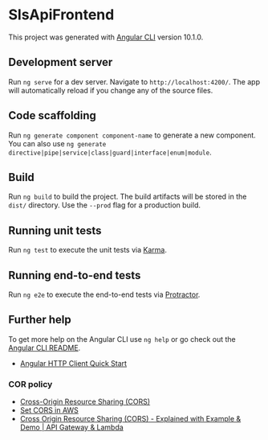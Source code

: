 # SlsApiFrontend

This project was generated with [Angular CLI](https://github.com/angular/angular-cli) version 10.1.0.

## Development server

Run `ng serve` for a dev server. Navigate to `http://localhost:4200/`. The app will automatically reload if you change any of the source files.

## Code scaffolding

Run `ng generate component component-name` to generate a new component. You can also use `ng generate directive|pipe|service|class|guard|interface|enum|module`.

## Build

Run `ng build` to build the project. The build artifacts will be stored in the `dist/` directory. Use the `--prod` flag for a production build.

## Running unit tests

Run `ng test` to execute the unit tests via [Karma](https://karma-runner.github.io).

## Running end-to-end tests

Run `ng e2e` to execute the end-to-end tests via [Protractor](http://www.protractortest.org/).

## Further help

To get more help on the Angular CLI use `ng help` or go check out the [Angular CLI README](https://github.com/angular/angular-cli/blob/master/README.md).


- [Angular HTTP Client Quick Start](https://www.youtube.com/watch?v=_05v0mrNLh0)



### COR policy
- [Cross-Origin Resource Sharing (CORS)](https://web.dev/cross-origin-resource-sharing/)
- [Set CORS in AWS](https://docs.aws.amazon.com/apigateway/latest/developerguide/how-to-cors-console.html)
- [Cross Origin Resource Sharing (CORS) - Explained with Example & Demo | API Gateway & Lambda](https://www.youtube.com/watch?v=baQh1X3LN5s)
